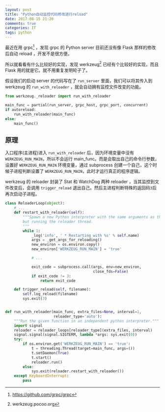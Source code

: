 ```yaml
---
layout: post
title: "Python自动监控代码修改进行reload"
date: 2017-08-15 21:20
comments: true
categories: IT
tags: python
---
```


最近在用 grpc[^1] ，发现 grpc 的 Python server 目前还没有像 Flask 那样的修改后自动 reload ，开发不是很方便。

所以就看看有什么比较好的实现，发现 werkzeug[^2] 已经有个比较好的实现，而且 Flask 用的就是它。就不用重复发明轮子了。

假设我们的启动 server 的代码写在了 `run_server` 里面，我们可以将其传入到 werkzeug 的 `run_with_reloader` ，就会自动拥有监控文件改变的功能。

``` python
from werkzeug._reloader import run_with_reloader

main_func = partial(run_server, grpc_host, grpc_port, concurrent)
if autoreload:
    run_with_reloader(main_func)
else:
    main_func()
```

## 原理

入口程序(主进程)进入 `run_with_reloader` 后，因为环境变量中没有 `WERKZEUG_RUN_MAIN`，所以不会运行 main_func。而是会取出自己的命令行参数，设置好 `WERKZEUG_RUN_MAIN` 环境变量，通过 subprocess 创建一个自己，这个时候子进程判断设置了 `WERKZEUG_RUN_MAIN`，此时才运行真正的程序逻辑。

werkzeug 的 reloader 封装了 Stat 和 WatchDog 两种 reloader ，当其监控到文件改变后，会调用 `trigger_reload` 退出自己。然后主进程判断特殊的返回码`3`后再次启动子进程。

``` python
class ReloaderLoop(object):
    # ...
    def restart_with_reloader(self):
        """Spawn a new Python interpreter with the same arguments as this one,
        but running the reloader thread.
        """
        while 1:
            _log('info', ' * Restarting with %s' % self.name)
            args = _get_args_for_reloading()
            new_environ = os.environ.copy()
            new_environ['WERKZEUG_RUN_MAIN'] = 'true'

            # ...

            exit_code = subprocess.call(args, env=new_environ,
                                        close_fds=False)
            if exit_code != 3:
                return exit_code

    def trigger_reload(self, filename):
        self.log_reload(filename)
        sys.exit(3)


def run_with_reloader(main_func, extra_files=None, interval=1,
                      reloader_type='auto'):
    """Run the given function in an independent python interpreter."""
    import signal
    reloader = reloader_loops[reloader_type](extra_files, interval)
    signal.signal(signal.SIGTERM, lambda *args: sys.exit(0))
    try:
        if os.environ.get('WERKZEUG_RUN_MAIN') == 'true':
            t = threading.Thread(target=main_func, args=())
            t.setDaemon(True)
            t.start()
            reloader.run()
        else:
            sys.exit(reloader.restart_with_reloader())
    except KeyboardInterrupt:
        pass

```

[^1]: https://github.com/grpc/grpc

[^2]: werkzeug.pocoo.org